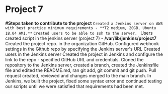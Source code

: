# Project 7
**#Steps taken to contribute to the project**
```Created a Jenkins server on AWS with best practice minimum requirements - **T2 medium, 20GB, Ubuntu 18.04 AMI.**```
```Created users to be able to ssh to the server. ```
Users created script in the jenkins server (project 7) - **/var/lib/jenkins/project7**
Created the project repo. in the organization GitHub.
Configured webhook settings in the Github repo by specifying the Jenkins server's URL
Created users in the Jenkins server
Created the project in Jenkins and configure the link to the repo - specified GitHub URL and credentials.
Cloned the repository to the Jenkins server, created a branch, created the Jenkinsfile file and edited the README.md, ran git add, git commit and git push.
Pull request created, reviewed and changes merged to the main branch.
In Jenkins, we built the project, fixed some syntax error and continued testing our scripts until we were satisfied that requirements had been met. 
